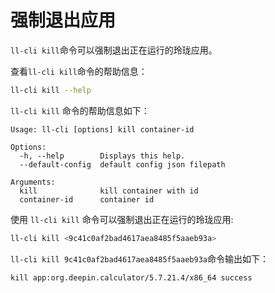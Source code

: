 <!--
SPDX-FileCopyrightText: 2023 UnionTech Software Technology Co., Ltd.

SPDX-License-Identifier: LGPL-3.0-or-later
-->

# 强制退出应用

`ll-cli kill`命令可以强制退出正在运行的玲珑应用。

查看`ll-cli kill`命令的帮助信息：

```bash
ll-cli kill --help
```

`ll-cli kill` 命令的帮助信息如下：

```text
Usage: ll-cli [options] kill container-id

Options:
  -h, --help        Displays this help.
  --default-config  default config json filepath

Arguments:
  kill              kill container with id
  container-id      container id
```

使用 `ll-cli kill` 命令可以强制退出正在运行的玲珑应用:

```bash
ll-cli kill <9c41c0af2bad4617aea8485f5aaeb93a>
```

`ll-cli kill 9c41c0af2bad4617aea8485f5aaeb93a`命令输出如下：

```text
kill app:org.deepin.calculator/5.7.21.4/x86_64 success
```
